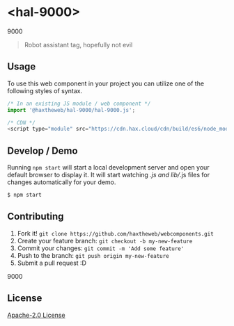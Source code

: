 # &lt;hal-9000&gt;

9000
> Robot assistant tag, hopefully not evil

## Usage
To use this web component in your project you can utilize one of the following styles of syntax.

```js
/* In an existing JS module / web component */
import '@haxtheweb/hal-9000/hal-9000.js';

/* CDN */
<script type="module" src="https://cdn.hax.cloud/cdn/build/es6/node_modules/@haxtheweb/hal-9000/hal-9000.js"></script>
```

## Develop / Demo
Running `npm start` will start a local development server and open your default browser to display it. It will start watching *.js and lib/*.js files for changes automatically for your demo.
```bash
$ npm start
```


## Contributing

1. Fork it! `git clone https://github.com/haxtheweb/webcomponents.git`
2. Create your feature branch: `git checkout -b my-new-feature`
3. Commit your changes: `git commit -m 'Add some feature'`
4. Push to the branch: `git push origin my-new-feature`
5. Submit a pull request :D

9000

## License
[Apache-2.0 License](http://opensource.org/licenses/Apache-2.0)